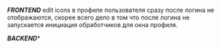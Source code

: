 *******************FRONTEND*******************
edit icons в профиле пользователя сразу после логина не отображаются, скорее всего дело
в том что после логина не запускается инициация обработчиков для окна профиля.

*******************BACKEND********************